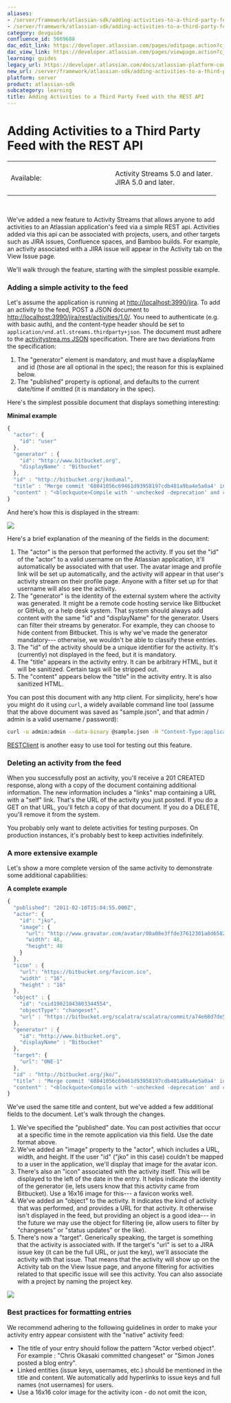 ```yaml
---
aliases:
- /server/framework/atlassian-sdk/adding-activities-to-a-third-party-feed-with-the-rest-api-5669688.html
- /server/framework/atlassian-sdk/adding-activities-to-a-third-party-feed-with-the-rest-api-5669688.md
category: devguide
confluence_id: 5669688
dac_edit_link: https://developer.atlassian.com/pages/editpage.action?cjm=wozere&pageId=5669688
dac_view_link: https://developer.atlassian.com/pages/viewpage.action?cjm=wozere&pageId=5669688
learning: guides
legacy_url: https://developer.atlassian.com/docs/atlassian-platform-common-components/activity-streams/adding-activities-to-a-third-party-feed-with-the-rest-api
new_url: /server/framework/atlassian-sdk/adding-activities-to-a-third-party-feed-with-the-rest-api
platform: server
product: atlassian-sdk
subcategory: learning
title: Adding Activities to a Third Party Feed with the REST API
---
```

# Adding Activities to a Third Party Feed with the REST API

<table>
<colgroup>
<col style="width: 50%" />
<col style="width: 50%" />
</colgroup>
<tbody>
<tr class="odd">
<td><p>Available:</p></td>
<td><p>Activity Streams 5.0 and later.<br />
JIRA 5.0 and later.</p></td>
</tr>
</tbody>
</table>

 

We've added a new feature to Activity Streams that allows anyone to add activities to an Atlassian application's feed via a simple REST api. Activities added via this api can be associated with projects, users, and other targets such as JIRA issues, Confluence spaces, and Bamboo builds. For example, an activity associated with a JIRA issue will appear in the Activity tab on the View Issue page.

We'll walk through the feature, starting with the simplest possible example.

### Adding a simple activity to the feed

Let's assume the application is running at <a href="http://localhost:3990/jira" class="uri external-link">http://localhost:3990/jira</a>. To add an activity to the feed, POST a JSON document to <a href="http://localhost:3990/jira/rest/activities/1.0/" class="uri external-link">http://localhost:3990/jira/rest/activities/1.0/</a>. You need to authenticate (e.g. with basic auth), and the content-type header should be set to `application/vnd.atl.streams.thirdparty+json`. The document must adhere to the <a href="http://activitystrea.ms/specs/json/1.0/" class="external-link">activitystrea.ms JSON</a> specification. There are two deviations from the specification:

1.  The "generator" element is mandatory, and must have a displayName and id (those are all optional in the spec); the reason for this is explained below.
2.  The "published" property is optional, and defaults to the current date/time if omitted (it is mandatory in the spec).

Here's the simplest possible document that displays something interesting:

**Minimal example**

``` javascript
{
  "actor": {
    "id": "user"
  },
  "generator" : {
    "id": "http://www.bitbucket.org",
    "displayName" : "Bitbucket"
  },
  "id" : "http://bitbucket.org/jkodumal",
  "title" : "Merge commit '68041056c69461d93958197cdb401a9ba4e5a0a4' into HEAD",
  "content" : "<blockquote>Compile with '-unchecked -deprecation' and clean up what we found.</blockquote>"
}
```

And here's how this is displayed in the stream:

![](/server/framework/atlassian-sdk/images/entry-skitched1.jpg)

Here's a brief explanation of the meaning of the fields in the document:

1.  The "actor" is the person that performed the activity. If you set the "id" of the "actor" to a valid username on the Atlassian application, it'll automatically be associated with that user. The avatar image and profile link will be set up automatically, and the activity will appear in that user's activity stream on their profile page. Anyone with a filter set up for that username will also see the activity.
2.  The "generator" is the identity of the external system where the activity was generated. It might be a remote code hosting service like Bitbucket or GitHub, or a help desk system. That system should always add content with the same "id" and "displayName" for the generator. Users can filter their streams by generator. For example, they can choose to hide content from Bitbucket. This is why we've made the generator mandatory--- otherwise, we wouldn't be able to classify these entries.
3.  The "id" of the activity should be a unique identifier for the activity. It's (currently) not displayed in the feed, but it is mandatory.
4.  The "title" appears in the activity entry. It can be arbitrary HTML, but it will be sanitized. Certain tags will be stripped out.
5.  The "content" appears below the "title" in the activity entry. It is also sanitized HTML.

You can post this document with any http client. For simplicity, here's how you might do it using `curl`, a widely available command line tool (assume that the above document was saved as "sample.json", and that admin / admin is a valid username / password):

``` bash
curl -u admin:admin --data-binary @sample.json -H "Content-Type:application/vnd.atl.streams.thirdparty+json" http://localhost:3990/jira/rest/activities/1.0/
```

<a href="http://code.google.com/p/rest-client/" class="external-link">RESTClient</a> is another easy to use tool for testing out this feature.

### Deleting an activity from the feed

When you successfully post an activity, you'll receive a 201 CREATED response, along with a copy of the document containing additional information. The new information includes a "links" map containing a URL with a "self" link. That's the URL of the activity you just posted. If you do a GET on that URL, you'll fetch a copy of that document. If you do a DELETE, you'll remove it from the system.

You probably only want to delete activities for testing purposes. On production instances, it's probably best to keep activities indefinitely.

### A more extensive example

Let's show a more complete version of the same activity to demonstrate some additional capabilities:

**A complete example**

``` javascript
{
  "published": "2011-02-10T15:04:55.000Z",
  "actor": {
    "id": "jko",
    "image": {
      "url": "http://www.gravatar.com/avatar/00a08e3ffde37612301a0d65824cb6cb?s=48",
      "width": 48,
      "height": 48
    }
  },
  "icon" : {
    "url": "https://bitbucket.org/favicon.ico",
    "width" : "16",
    "height" : "16"
  },
  "object" : {
    "id": "csid19021043803344554",
    "objectType": "changeset",
    "url" : "https://bitbucket.org/scalatra/scalatra/commit/a74e68d7de52f98c1ea4f3c48fd5bbec70fa507c"
  },
  "generator" : {
    "id": "http://www.bitbucket.org",
    "displayName" : "Bitbucket"
  },
  "target": {
    "url": "ONE-1"
  },
  "id" : "http://bitbucket.org/jko/",
  "title" : "Merge commit '68041056c69461d93958197cdb401a9ba4e5a0a4' into HEAD",
  "content" : "<blockquote>Compile with '-unchecked -deprecation' and clean up what we found.</blockquote>"
}
```

We've used the same title and content, but we've added a few additional fields to the document. Let's walk through the changes.

1.  We've specified the "published" date. You can post activities that occur at a specific time in the remote application via this field. Use the date format above.
2.  We've added an "image" property to the "actor", which includes a URL, width, and height. If the user "id" ("jko" in this case) couldn't be mapped to a user in the application, we'll display that image for the avatar icon.
3.  There's also an "icon" associated with the activity itself. This will be displayed to the left of the date in the entry. It helps indicate the identity of the generator (ie, lets users know that this activity came from Bitbucket). Use a 16x16 image for this--- a favicon works well.
4.  We've added an "object" to the activity. It indicates the kind of activity that was performed, and provides a URL for that activity. It otherwise isn't displayed in the feed, but providing an object is a good idea--- in the future we may use the object for filtering (ie, allow users to filter by "changesets" or "status updates" or the like).
5.  There's now a "target". Generically speaking, the target is something that the activity is associated with. If the target's "url" is set to a JIRA issue key (it can be the full URL, or just the key), we'll associate the activity with that issue. That means that the activity will show up on the Activity tab on the View Issue page, and anyone filtering for activities related to that specific issue will see this activity. You can also associate with a project by naming the project key.

![](/server/framework/atlassian-sdk/images/entry-skitched2.jpg)

### Best practices for formatting entries

We recommend adhering to the following guidelines in order to make your activity entry appear consistent with the "native" activity feed:

-   The title of your entry should follow the pattern "Actor verbed object". For example : "Chris Okasaki committed changeset" or "Simon Jones posted a blog entry".
-   Linked entities (issue keys, usernames, etc.) should be mentioned in the title and content. We automatically add hyperlinks to issue keys and full names (not usernames) for users.
-   Use a 16x16 color image for the activity icon - do not omit the icon,






































































































































































































































